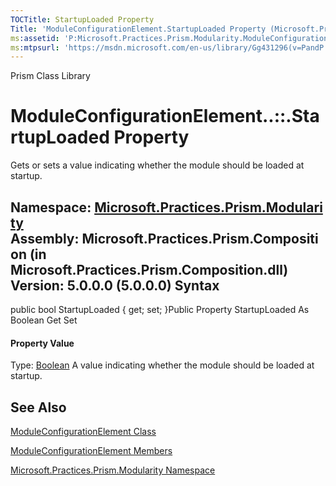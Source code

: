 ```yaml
---
TOCTitle: StartupLoaded Property
Title: 'ModuleConfigurationElement.StartupLoaded Property (Microsoft.Practices.Prism.Modularity)'
ms:assetid: 'P:Microsoft.Practices.Prism.Modularity.ModuleConfigurationElement.StartupLoaded'
ms:mtpsurl: 'https://msdn.microsoft.com/en-us/library/Gg431296(v=PandP.50)'
---
```


Prism Class Library

ModuleConfigurationElement..::.StartupLoaded Property
=====================================================

Gets or sets a value indicating whether the module should be loaded at startup.

**Namespace:** [Microsoft.Practices.Prism.Modularity](https://msdn.microsoft.com/n:microsoft.practices.prism.modularity)
**Assembly:** Microsoft.Practices.Prism.Composition (in Microsoft.Practices.Prism.Composition.dll) Version: 5.0.0.0 (5.0.0.0)
Syntax
------

<span id="syntaxToggle"></span>public bool StartupLoaded { get; set; }Public Property StartupLoaded As Boolean Get Set
#### Property Value

Type: [Boolean](http://msdn2.microsoft.com/en-us/library/a28wyd50)
A value indicating whether the module should be loaded at startup.

See Also
--------

<span id="seeAlsoToggle"></span>
[ModuleConfigurationElement Class](https://msdn.microsoft.com/t:microsoft.practices.prism.modularity.moduleconfigurationelement)

[ModuleConfigurationElement Members](https://msdn.microsoft.com/allmembers.t:microsoft.practices.prism.modularity.moduleconfigurationelement)

[Microsoft.Practices.Prism.Modularity Namespace](https://msdn.microsoft.com/n:microsoft.practices.prism.modularity)
